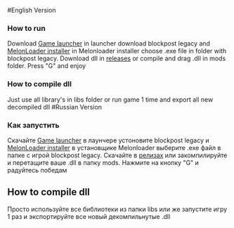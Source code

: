 #English Version
### How to run
Download [Game launcher](http://www.playblockpost.com/) in launcher download blockpost legacy and [MelonLoader installer](https://github.com/LavaGang/MelonLoader/releases) in Melonloader installer choose .exe file in folder with blockpost legacy. Download dll in [releases](https://github.com/OwlUniversal/blockpost-wallhack/releases) or compile and drag .dll in mods folder. Press "G" and enjoy
### How to compile dll
Just use all library's in libs folder or run game 1 time and export all new decompiled dll
#Russian Version
### Как запустить
Скачайте [Game launcher](http://www.playblockpost.com/) в лаунчере устоновите blockpost legacy и [MelonLoader installer](https://github.com/LavaGang/MelonLoader/releases) в установщике Melonloader выберите .exe файл в папке с игрой blockpost legacy. Скачайте в [релизах](https://github.com/OwlUniversal/blockpost-wallhack/releases) или закомпилируйте и перетащите ваше .dll в папку mods. Нажмите на кнопку "G" и радуйтесь победам
## How to compile dll
Просто используйте все библиотеки из папки libs или же запустите игру 1 раз и экспортируйте все новый декомпильнутые .dll
